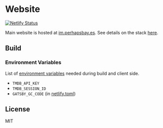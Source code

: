# Website

[![Netlify Status](https://api.netlify.com/api/v1/badges/fce83868-4b4f-419a-b6f2-9d29f21062c6/deploy-status)](https://app.netlify.com/sites/sanyamkapoor/deploys)

Main website is hosted at [im.perhapsbay.es](https://im.perhapsbay.es). See details on the stack [here](https://im.perhapsbay.es/kb/the-stack).

## Build

### Environment Variables

List of [environment variables](https://www.gatsbyjs.com/docs/how-to/local-development/environment-variables) needed during build and client side.

- `TMDB_API_KEY`
- `TMDB_SESSION_ID`
- `GATSBY_GC_CODE` (in [netlify.toml](./netlify.toml))

## License

MIT
